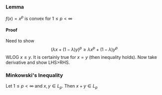 ### Lemma
$f(x)=x^p$ is convex for $1\leq p<\infty$
#### Proof
Need to show $$
(\lambda x+(1-\lambda)y)^p\geq \lambda x^p +(1-\lambda)y^p
$$ WLOG $x\leq y$. It is certainly true for $x=y$ (then inequality holds). Now take derivative and show LHS>RHS.

### Minkowski's Inequality
Let $1\leq p<\infty$ and $x,y\in L_{p}$. Then $x+y\in L_{p}$